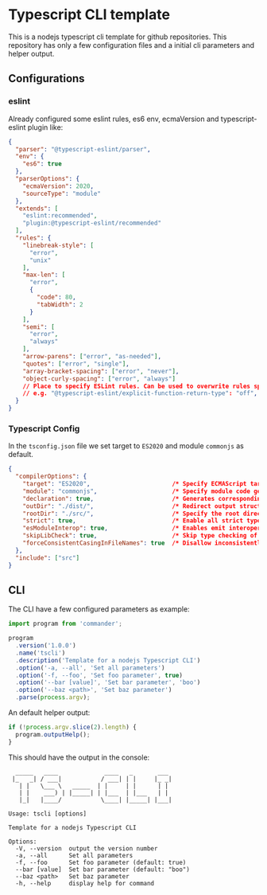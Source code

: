 # Typescript CLI template

This is a nodejs typescript cli template for github repositories.
This repository has only a few configuration files and a initial cli parameters and helper output.

## Configurations

### eslint

Already configured some eslint rules, es6 env, ecmaVersion and typescript-eslint plugin like:

```json
{
  "parser": "@typescript-eslint/parser",
  "env": {
    "es6": true
  },
  "parserOptions": {
    "ecmaVersion": 2020,
    "sourceType": "module"
  },
  "extends": [
    "eslint:recommended",
    "plugin:@typescript-eslint/recommended"
  ],
  "rules": {
    "linebreak-style": [
      "error",
      "unix"
    ],
    "max-len": [
      "error",
      {
        "code": 80,
        "tabWidth": 2
      }
    ],
    "semi": [
      "error",
      "always"
    ],
    "arrow-parens": ["error", "as-needed"],
    "quotes": ["error", "single"],
    "array-bracket-spacing": ["error", "never"],
    "object-curly-spacing": ["error", "always"]
    // Place to specify ESLint rules. Can be used to overwrite rules specified from the extended configs
    // e.g. "@typescript-eslint/explicit-function-return-type": "off",
  }
}
```

### Typescript Config

In the `tsconfig.json` file we set target to `ES2020` and module `commonjs` as default.

```json
{
  "compilerOptions": {
    "target": "ES2020",                       /* Specify ECMAScript target version: 'ES3' (default), 'ES5', 'ES2015', 'ES2016', 'ES2017', 'ES2018', 'ES2019', 'ES2020', or 'ESNEXT'. */
    "module": "commonjs",                     /* Specify module code generation: 'none', 'commonjs', 'amd', 'system', 'umd', 'es2015', 'es2020', or 'ESNext'. */
    "declaration": true,                      /* Generates corresponding '.d.ts' file. */
    "outDir": "./dist/",                      /* Redirect output structure to the directory. */
    "rootDir": "./src/",                      /* Specify the root directory of input files. Use to control the output directory structure with --outDir. */
    "strict": true,                           /* Enable all strict type-checking options. */
    "esModuleInterop": true,                  /* Enables emit interoperability between CommonJS and ES Modules via creation of namespace objects for all imports. Implies 'allowSyntheticDefaultImports'. */
    "skipLibCheck": true,                     /* Skip type checking of declaration files. */
    "forceConsistentCasingInFileNames": true  /* Disallow inconsistently-cased references to the same file. */
  },
  "include": ["src"]
}

```

## CLI

The CLI have a few configured parameters as example: 

```javascript
import program from 'commander';

program
  .version('1.0.0')
  .name('tscli')
  .description('Template for a nodejs Typescript CLI')
  .option('-a, --all', 'Set all parameters')
  .option('-f, --foo', 'Set foo parameter', true)
  .option('--bar [value]', 'Set bar parameter', 'boo')
  .option('--baz <path>', 'Set baz parameter')
  .parse(process.argv);
```

An default helper output:

```javascript
if (!process.argv.slice(2).length) {
  program.outputHelp();
}
```

This should have the output in the console:

```
  _____   ____             ____   _       ___
 |_   _| / ___|           / ___| | |     |_ _|
   | |   \___ \   _____  | |     | |      | |
   | |    ___) | |_____| | |___  | |___   | |
   |_|   |____/           \____| |_____| |___|

Usage: tscli [options]

Template for a nodejs Typescript CLI

Options:
  -V, --version  output the version number
  -a, --all      Set all parameters
  -f, --foo      Set foo parameter (default: true)
  --bar [value]  Set bar parameter (default: "boo")
  --baz <path>   Set baz parameter
  -h, --help     display help for command
```
